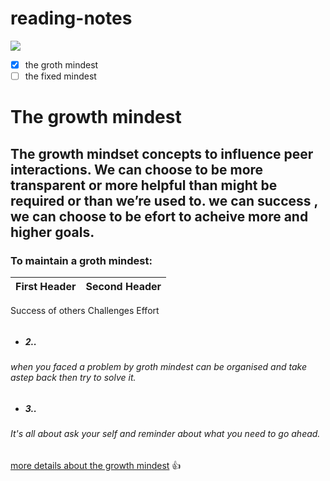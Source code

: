 # reading-notes
![](https://miro.medium.com/max/6000/1*6tmkrsxMAYNQST-YjAAAlA.jpeg)
- [x]  the groth mindest
- [ ]  the fixed mindest

 # The growth mindest #

##  The growth mindset concepts to influence peer interactions. We can choose to be more transparent or more helpful than might be required or than we’re used to. we can success , we can choose to be efort to acheive more and higher goals. ##


### To maintain a groth mindest: ###
First Header        | Second Header
------------        | -------------
Success of others
Challenges
Effort

######  
-  ##### 2.. 
  ###### when you faced a problem by groth mindest can be organised and take astep back then try to solve it. 
- ##### 3.. 
###### It's all about ask your self and reminder about what you need to go ahead. 
 
 
 [more details about the growth mindest](https://www.atlassian.com/blog/inside-atlassian/growth-mindset) :+1:

